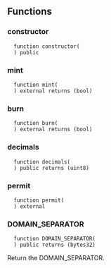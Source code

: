 


## Functions
### constructor
```solidity
  function constructor(
  ) public
```




### mint
```solidity
  function mint(
  ) external returns (bool)
```




### burn
```solidity
  function burn(
  ) external returns (bool)
```




### decimals
```solidity
  function decimals(
  ) public returns (uint8)
```




### permit
```solidity
  function permit(
  ) external
```




### DOMAIN_SEPARATOR
```solidity
  function DOMAIN_SEPARATOR(
  ) public returns (bytes32)
```

Return the DOMAIN_SEPARATOR.


